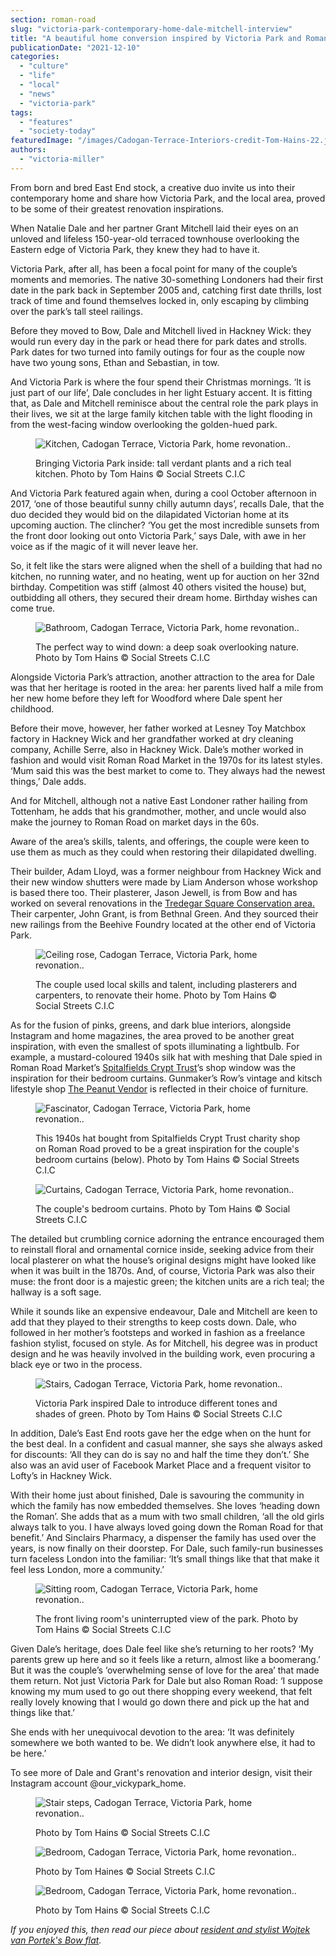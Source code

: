 ```yaml
---
section: roman-road
slug: "victoria-park-contemporary-home-dale-mitchell-interview"
title: "A beautiful home conversion inspired by Victoria Park and Roman Road"
publicationDate: "2021-12-10"
categories: 
  - "culture"
  - "life"
  - "local"
  - "news"
  - "victoria-park"
tags: 
  - "features"
  - "society-today"
featuredImage: "/images/Cadogan-Terrace-Interiors-credit-Tom-Hains-22.jpg"
authors: 
  - "victoria-miller"
---
```


From born and bred East End stock, a creative duo invite us into their contemporary home and share how Victoria Park, and the local area, proved to be some of their greatest renovation inspirations.

When Natalie Dale and her partner Grant Mitchell laid their eyes on an unloved and lifeless 150-year-old terraced townhouse overlooking the Eastern edge of Victoria Park, they knew they had to have it.

Victoria Park, after all, has been a focal point for many of the couple’s moments and memories. The native 30-something Londoners had their first date in the park back in September 2005 and, catching first date thrills, lost track of time and found themselves locked in, only escaping by climbing over the park’s tall steel railings.

Before they moved to Bow, Dale and Mitchell lived in Hackney Wick: they would run every day in the park or head there for park dates and strolls. Park dates for two turned into family outings for four as the couple now have two young sons, Ethan and Sebastian, in tow. 

And Victoria Park is where the four spend their Christmas mornings. ‘It is just part of our life’, Dale concludes in her light Estuary accent. It is fitting that, as Dale and Mitchell reminisce about the central role the park plays in their lives, we sit at the large family kitchen table with the light flooding in from the west-facing window overlooking the golden-hued park.

<figure>

![Kitchen, Cadogan Terrace, Victoria Park, home revonation..](/images/Cadogan-Terrace-Interiors-credit-Tom-Hains-1-1024x732.jpg)

<figcaption>

Bringing Victoria Park inside: tall verdant plants and a rich teal kitchen. Photo by Tom Hains © Social Streets C.I.C

</figcaption>

</figure>

And Victoria Park featured again when, during a cool October afternoon in 2017, ‘one of those beautiful sunny chilly autumn days’, recalls Dale, that the duo decided they would bid on the dilapidated Victorian home at its upcoming auction. The clincher? ‘You get the most incredible sunsets from the front door looking out onto Victoria Park,’ says Dale, with awe in her voice as if the magic of it will never leave her.

So, it felt like the stars were aligned when the shell of a building that had no kitchen, no running water, and no heating, went up for auction on her 32nd birthday. Competition was stiff (almost 40 others visited the house) but, outbidding all others, they secured their dream home. Birthday wishes can come true.

<figure>

![Bathroom, Cadogan Terrace, Victoria Park, home revonation..](/images/Cadogan-Terrace-Interiors-credit-Tom-Hains-13-1024x732.jpg)

<figcaption>

The perfect way to wind down: a deep soak overlooking nature. Photo by Tom Hains © Social Streets C.I.C

</figcaption>

</figure>

Alongside Victoria Park’s attraction, another attraction to the area for Dale was that her heritage is rooted in the area: her parents lived half a mile from her new home before they left for Woodford where Dale spent her childhood. 

Before their move, however, her father worked at Lesney Toy Matchbox factory in Hackney Wick and her grandfather worked at dry cleaning company, Achille Serre, also in Hackney Wick. Dale’s mother worked in fashion and would visit Roman Road Market in the 1970s for its latest styles. ‘Mum said this was the best market to come to. They always had the newest things,’ Dale adds. 

And for Mitchell, although not a native East Londoner rather hailing from Tottenham, he adds that his grandmother, mother, and uncle would also make the journey to Roman Road on market days in the 60s. 

Aware of the area’s skills, talents, and offerings, the couple were keen to use them as much as they could when restoring their dilapidated dwelling. 

Their builder, Adam Lloyd, was a former neighbour from Hackney Wick and their new window shutters were made by Liam Anderson whose workshop is based there too. Their plasterer, Jason Jewell, is from Bow and has worked on several renovations in the [Tredegar Square Conservation area.](https://en.wikipedia.org/wiki/Tredegar_Square) Their carpenter, John Grant, is from Bethnal Green. And they sourced their new railings from the Beehive Foundry located at the other end of Victoria Park.

<figure>

![Ceiling rose, Cadogan Terrace, Victoria Park, home revonation..](/images/Cadogan-Terrace-Interiors-credit-Tom-Hains-2-1024x732.jpg)

<figcaption>

The couple used local skills and talent, including plasterers and carpenters, to renovate their home. Photo by Tom Hains © Social Streets C.I.C

</figcaption>

</figure>

As for the fusion of pinks, greens, and dark blue interiors, alongside Instagram and home magazines, the area proved to be another great inspiration, with even the smallest of spots illuminating a lightbulb. For example, a mustard-coloured 1940s silk hat with meshing that Dale spied in Roman Road Market’s [Spitalfields Crypt Trust](https://www.sct.org.uk/)’s shop window was the inspiration for their bedroom curtains. Gunmaker’s Row’s vintage and kitsch lifestyle shop [The Peanut Vendor](https://www.thepeanutvendor.co.uk/) is reflected in their choice of furniture. 

<figure>

![Fascinator, Cadogan Terrace, Victoria Park, home revonation..](/images/Cadogan-Terrace-Interiors-credit-Tom-Hains-18-1024x732.jpg)

<figcaption>

This 1940s hat bought from Spitalfields Crypt Trust charity shop on Roman Road proved to be a great inspiration for the couple's bedroom curtains (below). Photo by Tom Hains © Social Streets C.I.C

</figcaption>

</figure>

<figure>

![Curtains, Cadogan Terrace, Victoria Park, home revonation..](/images/Cadogan-Terrace-Interiors-credit-Tom-Hains-17-1024x732.jpg)

<figcaption>

The couple's bedroom curtains. Photo by Tom Hains © Social Streets C.I.C

</figcaption>

</figure>

The detailed but crumbling cornice adorning the entrance encouraged them to reinstall floral and ornamental cornice inside, seeking advice from their local plasterer on what the house’s original designs might have looked like when it was built in the 1870s. And, of course, Victoria Park was also their muse: the front door is a majestic green; the kitchen units are a rich teal; the hallway is a soft sage.

While it sounds like an expensive endeavour, Dale and Mitchell are keen to add that they played to their strengths to keep costs down. Dale, who followed in her mother’s footsteps and worked in fashion as a freelance fashion stylist, focused on style. As for Mitchell, his degree was in product design and he was heavily involved in the building work, even procuring a black eye or two in the process. 

<figure>

![Stairs, Cadogan Terrace, Victoria Park, home revonation..](/images/Cadogan-Terrace-Interiors-credit-Tom-Hains-10-1024x732.jpg)

<figcaption>

Victoria Park inspired Dale to introduce different tones and shades of green. Photo by Tom Hains © Social Streets C.I.C

</figcaption>

</figure>

In addition, Dale’s East End roots gave her the edge when on the hunt for the best deal. In a confident and casual manner, she says she always asked for discounts: ‘All they can do is say no and half the time they don’t.’ She also was an avid user of Facebook Market Place and a frequent visitor to Lofty’s in Hackney Wick.

With their home just about finished, Dale is savouring the community in which the family has now embedded themselves. She loves ‘heading down the Roman’. She adds that as a mum with two small children, ‘all the old girls always talk to you. I have always loved going down the Roman Road for that benefit.’ And Sinclairs Pharmacy, a dispenser the family has used over the years, is now finally on their doorstep. For Dale, such family-run businesses turn faceless London into the familiar: ‘It’s small things like that that make it feel less London, more a community.’

<figure>

![Sitting room, Cadogan Terrace, Victoria Park, home revonation..](/images/Cadogan-Terrace-Interiors-credit-Tom-Hains-7-1024x732.jpg)

<figcaption>

The front living room's uninterrupted view of the park. Photo by Tom Hains © Social Streets C.I.C

</figcaption>

</figure>

Given Dale’s heritage, does Dale feel like she’s returning to her roots? ‘My parents grew up here and so it feels like a return, almost like a boomerang.’ But it was the couple’s ‘overwhelming sense of love for the area’ that made them return. Not just Victoria Park for Dale but also Roman Road: ‘I suppose knowing my mum used to go out there shopping every weekend, that felt really lovely knowing that I would go down there and pick up the hat and things like that.’ 

She ends with her unequivocal devotion to the area: ‘It was definitely somewhere we both wanted to be. We didn’t look anywhere else, it had to be here.’

To see more of Dale and Grant's renovation and interior design, visit their Instagram account @our\_vickypark\_home.

<figure>

![Stair steps, Cadogan Terrace, Victoria Park, home revonation..](/images/Cadogan-Terrace-Interiors-credit-Tom-Hains-5-1024x732.jpg)

<figcaption>

Photo by Tom Hains © Social Streets C.I.C

</figcaption>

</figure>

<figure>

![Bedroom, Cadogan Terrace, Victoria Park, home revonation..](/images/Cadogan-Terrace-Interiors-credit-Tom-Hains-19-1024x732.jpg)

<figcaption>

Photo by Tom Haines © Social Streets C.I.C

</figcaption>

</figure>

<figure>

![Bedroom, Cadogan Terrace, Victoria Park, home revonation..](/images/Cadogan-Terrace-Interiors-credit-Tom-Hains-20-1024x732.jpg)

<figcaption>

Photo by Tom Hains © Social Streets C.I.C

</figcaption>

</figure>

_If you enjoyed this, then read our piece about [resident and stylist Wojtek van Portek's Bow flat](https://romanroadlondon.com/stylist-wojtek-van-portek-styling-small-flat-bow/)._


